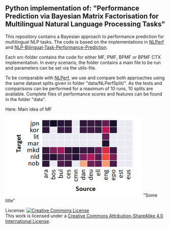 ## Python implementation of: "Performance Prediction via Bayesian Matrix Factorisation for Multilingual Natural Language Processing Tasks"

This repository contains a Bayesian approach to performance prediction for multilingual NLP tasks.
The code is based on the implementations in [NLPerf](https://github.com/xiamengzhou/NLPerf) and [NLP-Bilingual-Task-Performance-Prediction](https://github.com/tianzhipengfei/NLP-Bilingual-Task-Performance-Prediction).  

Each src-folder contains the code for either MF, PMF, BPMF or BPMF CTX implementation.
In every scenario, the folder contains a main file to be run and parameters can be set via the utils-file.

To be comparable with [NLPerf](https://github.com/xiamengzhou/NLPerf), we use and compare both approaches using the same dataset splits given in folder "data/NLPerfSplit/". 
As the tests and comparisons can be performed for a maximum of 10 runs, 10 splits are available.
Complete files of performance scores and features can be found in the folder "data".

Here: Main idea of MF

![text](images/MF.PNG) "Some title"

Liscense:
<a rel="license" href="http://creativecommons.org/licenses/by-sa/4.0/"><img alt="Creative Commons License" style="border-width:0" src="https://i.creativecommons.org/l/by-sa/4.0/88x31.png" /></a><br />This work is licensed under a <a rel="license" href="http://creativecommons.org/licenses/by-sa/4.0/">Creative Commons Attribution-ShareAlike 4.0 International License</a>.

